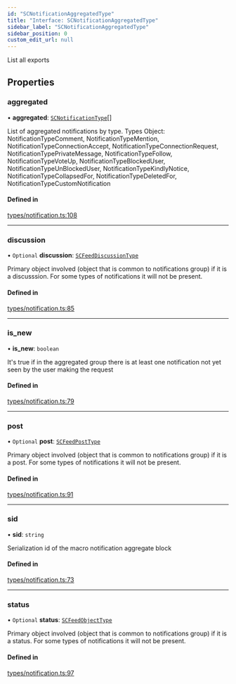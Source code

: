 ```yaml
---
id: "SCNotificationAggregatedType"
title: "Interface: SCNotificationAggregatedType"
sidebar_label: "SCNotificationAggregatedType"
sidebar_position: 0
custom_edit_url: null
---
```


List all exports

## Properties

### aggregated

• **aggregated**: [`SCNotificationType`](SCNotificationType)[]

List of aggregated notifications by type.
Types Object: NotificationTypeComment, NotificationTypeMention,
NotificationTypeConnectionAccept, NotificationTypeConnectionRequest,
NotificationTypePrivateMessage, NotificationTypeFollow, NotificationTypeVoteUp,
NotificationTypeBlockedUser, NotificationTypeUnBlockedUser,
NotificationTypeKindlyNotice, NotificationTypeCollapsedFor,
NotificationTypeDeletedFor, NotificationTypeCustomNotification

#### Defined in

[types/notification.ts:108](https://github.com/selfcommunity/community-ui/blob/8bbb33c/packages/sc-core/src/types/notification.ts#L108)

___

### discussion

• `Optional` **discussion**: [`SCFeedDiscussionType`](SCFeedDiscussionType)

Primary object involved (object that is common to notifications group)
if it is a discusssion. For some types of notifications it will not be present.

#### Defined in

[types/notification.ts:85](https://github.com/selfcommunity/community-ui/blob/8bbb33c/packages/sc-core/src/types/notification.ts#L85)

___

### is\_new

• **is\_new**: `boolean`

It's true if in the aggregated group there is at least one
notification not yet seen by the user making the request

#### Defined in

[types/notification.ts:79](https://github.com/selfcommunity/community-ui/blob/8bbb33c/packages/sc-core/src/types/notification.ts#L79)

___

### post

• `Optional` **post**: [`SCFeedPostType`](SCFeedPostType)

Primary object involved (object that is common to notifications group)
if it is a post. For some types of notifications it will not be present.

#### Defined in

[types/notification.ts:91](https://github.com/selfcommunity/community-ui/blob/8bbb33c/packages/sc-core/src/types/notification.ts#L91)

___

### sid

• **sid**: `string`

Serialization id of the macro notification aggregate block

#### Defined in

[types/notification.ts:73](https://github.com/selfcommunity/community-ui/blob/8bbb33c/packages/sc-core/src/types/notification.ts#L73)

___

### status

• `Optional` **status**: [`SCFeedObjectType`](SCFeedObjectType)

Primary object involved (object that is common to notifications group)
if it is a status. For some types of notifications it will not be present.

#### Defined in

[types/notification.ts:97](https://github.com/selfcommunity/community-ui/blob/8bbb33c/packages/sc-core/src/types/notification.ts#L97)
